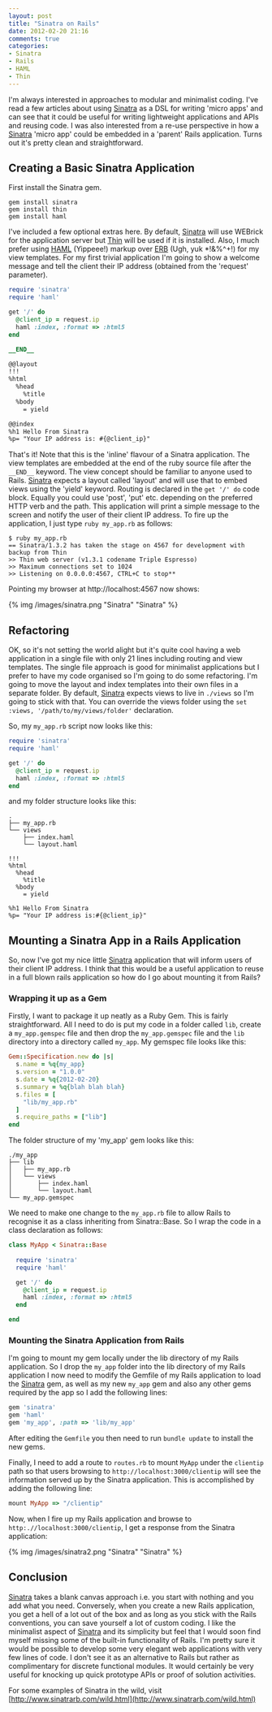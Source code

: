 ```yaml
---
layout: post
title: "Sinatra on Rails"
date: 2012-02-20 21:16
comments: true
categories: 
- Sinatra
- Rails
- HAML
- Thin
---
```

I'm always interested in approaches to modular and minimalist coding.  I've read a few articles about using [Sinatra](http://www.sinatrarb.com/) as a DSL for writing 'micro apps' and can see that it could be useful for writing lightweight applications and APIs and reusing code.  I was also interested from a re-use perspective in how a [Sinatra](http://www.sinatrarb.com/) 'micro app' could be embedded in a 'parent' Rails application.  Turns out it's pretty clean and straightforward.
<!-- More -->
## Creating a Basic Sinatra Application
First install the Sinatra gem.

    gem install sinatra
    gem install thin
    gem install haml 

I've included a few optional extras here. By default, [Sinatra](http://www.sinatrarb.com/) will use WEBrick for the application server but [Thin](http://code.macournoyer.com/thin/) will be used if it is installed.  Also, I much prefer using [HAML](http://haml-lang.com/) (Yippeee!) markup over [ERB](http://ruby-doc.org/stdlib-1.9.3/libdoc/erb/rdoc/ERB.html) (Ugh, yuk *!&%^+!) for my view templates.  For my first trivial application I'm going to show a welcome message and tell the client their IP address (obtained from the 'request' parameter).
``` ruby my_app.rb
require 'sinatra'
require 'haml'

get '/' do
  @client_ip = request.ip
  haml :index, :format => :html5
end

__END__

@@layout
!!!
%html
  %head
    %title
  %body
    = yield

@@index
%h1 Hello From Sinatra
%p= "Your IP address is: #{@client_ip}"
```
That's it!  Note that this is the 'inline' flavour of a Sinatra application.  The view templates are embedded at the end of the ruby source file after the `__END__` keyword.  The view concept should be familiar to anyone used to Rails.  [Sinatra](http://www.sinatrarb.com/) expects a layout called 'layout' and will use that to embed views using the 'yield' keyword.  Routing is declared in the `get '/' do` code block.  Equally you could use 'post', 'put' etc. depending on the preferred HTTP verb and the path.  This application will print a simple message to the screen and notify the user of their client IP address.  To fire up the application, I just type `ruby my_app.rb` as follows:

    $ ruby my_app.rb
    == Sinatra/1.3.2 has taken the stage on 4567 for development with backup from Thin
    >> Thin web server (v1.3.1 codename Triple Espresso)
    >> Maximum connections set to 1024
    >> Listening on 0.0.0.0:4567, CTRL+C to stop**

Pointing my browser at http://localhost:4567 now shows:

{% img /images/sinatra.png "Sinatra" "Sinatra" %}

## Refactoring
OK, so it's not setting the world alight but it's quite cool having a web application in a single file with only 21 lines including routing and view templates.  The single file approach is good for minimalist applications but I prefer to have my code organised so I'm going to do some refactoring.  I'm going to move the layout and index templates into their own files in a separate folder.  By default, [Sinatra](http://www.sinatrarb.com/) expects views to live in `./views` so I'm going to stick with that.  You can override the views folder using the `set :views, '/path/to/my/views/folder'` declaration.

So, my `my_app.rb` script now looks like this:

``` ruby my_app.rb
require 'sinatra'
require 'haml'

get '/' do
  @client_ip = request.ip
  haml :index, :format => :html5
end
```

and my folder structure looks like this:

    .
    ├── my_app.rb
    └── views
        ├── index.haml
        └── layout.haml

``` haml layout.haml
!!!
%html
  %head
    %title
  %body
    = yield
```
``` haml index.haml
%h1 Hello From Sinatra
%p= "Your IP address is:#{@client_ip}"
```

## Mounting a Sinatra App in a Rails Application
So, now I've got my nice little [Sinatra](http://www.sinatrarb.com/) application that will inform users of their client IP address.  I think that this would be a useful application to reuse in a full blown rails application so how do I go about mounting it from Rails?

### Wrapping it up as a Gem
Firstly, I want to package it up neatly as a Ruby Gem.  This is fairly straightforward.  All I need to do is put my code in a folder called `lib`, create a `my_app.gemspec` file and then drop the `my_app.gemspec` file and the `lib` directory into a directory called `my_app`.  My gemspec file looks like this:
``` ruby my_app.gemspec
Gem::Specification.new do |s|
  s.name = %q{my_app}
  s.version = "1.0.0"
  s.date = %q{2012-02-20}
  s.summary = %q{blah blah blah}
  s.files = [
    "lib/my_app.rb"
  ]
  s.require_paths = ["lib"]
end
```
The folder structure of my 'my_app' gem looks like this:

    ./my_app
    ├── lib
    │   ├── my_app.rb
    │   └── views
    │       ├── index.haml
    │       └── layout.haml
    └── my_app.gemspec

We need to make one change to the `my_app.rb` file to allow Rails to recognise it as a class inheriting from Sinatra::Base.  So I wrap the code in a class declaration as follows:

``` ruby my_app.rb
class MyApp < Sinatra::Base
  
  require 'sinatra'
  require 'haml'

  get '/' do
    @client_ip = request.ip
    haml :index, :format => :html5
  end

end
```
### Mounting the Sinatra Application from Rails
I'm going to mount my gem locally under the lib directory of my Rails application. So I drop the `my_app` folder into the lib directory of my Rails application  I now need to modify the Gemfile of my Rails application to load the [Sinatra](http://www.sinatrarb.com/) gem, as well as my new `my_app` gem and also any other gems required by the app so I add the following lines:

``` ruby Gemfile
gem 'sinatra'
gem 'haml'
gem 'my_app', :path => 'lib/my_app'
```
After editing the `Gemfile` you then need to run `bundle update` to install the new gems.

Finally, I need to add a route to `routes.rb` to mount `MyApp` under the `clientip` path so that users browsing to `http://localhost:3000/clientip` will see the information served up by the Sinatra application.  This is accomplished by adding the following line:
``` ruby routes.rb
mount MyApp => "/clientip"
```

Now, when I fire up my Rails application and browse to `http:.//localhost:3000/clientip`, I get a response from the Sinatra application:

{% img /images/sinatra2.png "Sinatra" "Sinatra" %}

## Conclusion
[Sinatra](http://www.sinatrarb.com/) takes a blank canvas approach i.e. you start with nothing and you add what you need.  Conversely, when you create a new Rails application, you get a hell of a lot out of the box and as long as you stick with the Rails conventions, you can save yourself a lot of custom coding.  I like the minimalist aspect of [Sinatra](http://www.sinatrarb.com/) and its simplicity but feel that I would soon find myself missing some of the built-in functionality of Rails.  I'm pretty sure it would be possible to develop some very elegant web applications with very few lines of code.  I don't see it as an alternative to Rails but rather as complimentary for discrete functional modules.  It would certainly be very useful for knocking up quick prototype APIs or proof of solution activities.

For some examples of Sinatra in the wild, visit [http://www.sinatrarb.com/wild.html](http://www.sinatrarb.com/wild.html)
